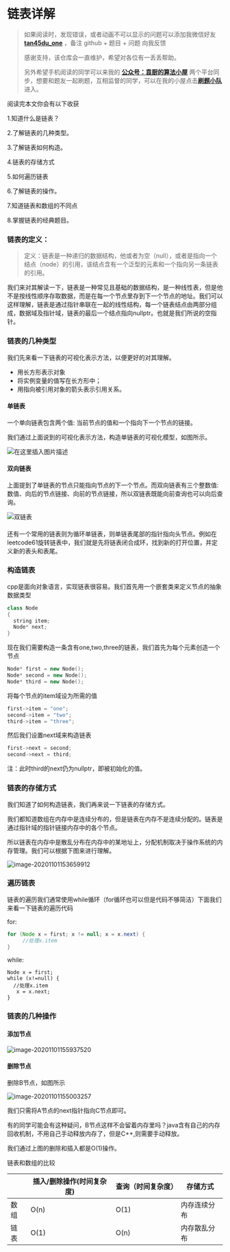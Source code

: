 # 链表详解

> 如果阅读时，发现错误，或者动画不可以显示的问题可以添加我微信好友  **[tan45du_one](https://raw.githubusercontent.com/tan45du/tan45du.github.io/master/个人微信.15egrcgqd94w.jpg)** ，备注  github  + 题目 + 问题  向我反馈
>
> 感谢支持，该仓库会一直维护，希望对各位有一丢丢帮助。
>
> 另外希望手机阅读的同学可以来我的 <u>[**公众号：袁厨的算法小屋**](https://raw.githubusercontent.com/tan45du/test/master/微信图片_20210320152235.2pthdebvh1c0.png)</u> 两个平台同步，想要和题友一起刷题，互相监督的同学，可以在我的小屋点击<u>[**刷题小队**](https://raw.githubusercontent.com/tan45du/test/master/微信图片_20210320152235.2pthdebvh1c0.png)</u>进入。 

阅读完本文你会有以下收获

1.知道什么是链表？

2.了解链表的几种类型。

3.了解链表如何构造。

4.链表的存储方式

5.如何遍历链表

6.了解链表的操作。

7.知道链表和数组的不同点

8.掌握链表的经典题目。

### 链表的定义：

> 定义：链表是一种递归的数据结构，他或者为空（null），或者是指向一个结点（node）的引用，该结点含有一个泛型的元素和一个指向另一条链表的引用。

我们来对其解读一下，链表是一种常见且基础的数据结构，是一种线性表，但是他不是按线性顺序存取数据，而是在每一个节点里存到下一个节点的地址。我们可以这样理解，链表是通过指针串联在一起的线性结构，每一个链表结点由两部分组成，数据域及指针域，链表的最后一个结点指向nullptr。也就是我们所说的空指针。

### 链表的几种类型

我们先来看一下链表的可视化表示方法，以便更好的对其理解。

- 用长方形表示对象
- 将实例变量的值写在长方形中；
- 用指向被引用对象的箭头表示引用关系。

#### 单链表

一个单向链表包含两个值: 当前节点的值和一个指向下一个节点的链接。

我们通过上面说到的可视化表示方法，构造单链表的可视化模型，如图所示。

![在这里插入图片描述](https://img-blog.csdnimg.cn/20210321125110539.png)



#### 双向链表

上面提到了单链表的节点只能指向节点的下一个节点。而双向链表有三个整数值: 数值、向后的节点链接、向前的节点链接，所以双链表既能向前查询也可以向后查询。

![双链表](https://cdn.jsdelivr.net/gh/tan45du/photobed@master/photo/双链表.3cw4hra1g3q0.png)

#### 

还有一个常用的链表则为循环单链表，则单链表尾部的指针指向头节点。例如在leetcode61旋转链表中，我们就是先将链表闭合成环，找到新的打开位置，并定义新的表头和表尾。

### 构造链表

cpp是面向对象语言，实现链表很容易。我们首先用一个嵌套类来定义节点的抽象数据类型

```cpp
class Node 
{
  string item;
  Node* next;
}
```

现在我们需要构造一条含有one,two,three的链表，我们首先为每个元素创造一个节点

```cpp
Node* first = new Node();
Node* second = new Node();
Node* third = new Node();
```

将每个节点的item域设为所需的值

```cpp
first->item = "one";
second->item = "two";
third->item = "three";
```

然后我们设置next域来构造链表

```cpp
first->next = second;
second->next = third;
```

注：此时third的next仍为nullptr，即被初始化的值。

### 链表的存储方式

我们知道了如何构造链表，我们再来说一下链表的存储方式。

我们都知道数组在内存中是连续分布的，但是链表在内存不是连续分配的。链表是通过指针域的指针链接内存中的各个节点。

所以链表在内存中是散乱分布在内存中的某地址上，分配机制取决于操作系统的内存管理。我们可以根据下图来进行理解。

![image-20201101153659912](https://cdn.jsdelivr.net/gh/tan45du/photobed@master/photo/image-20201101153659912.9neaap4ogtc.png)

### 遍历链表

链表的遍历我们通常使用while循环（for循环也可以但是代码不够简洁）下面我们来看一下链表的遍历代码

for:

```java
for (Node x = first; x != null; x = x.next) {
     //处理x.item
}
```

while:

```
Node x = first;
while (x!=null) {
  //处理x.item
   x = x.next;
}
```

### 链表的几种操作

#### 添加节点

![image-20201101155937520](https://cdn.jsdelivr.net/gh/tan45du/photobed@master/photo/image-20201101155937520.my13cevp2cg.png)



#### 删除节点

删除B节点，如图所示

![image-20201101155003257](https://cdn.jsdelivr.net/gh/tan45du/photobed@master/photo/image-20201101155003257.4onlntrwj2i0.png)

我们只需将A节点的next指针指向C节点即可。

有的同学可能会有这种疑问，B节点这样不会留着内存里吗？java含有自己的内存回收机制，不用自己手动释放内存了，但是C++,则需要手动释放。

我们通过上图的删除和插入都是O(1)操作。

链表和数组的比较

|      | 插入/删除操作(时间复杂度) | 查询（时间复杂度） | 存储方式     |
| ---- | ------------------------- | ------------------ | ------------ |
| 数组 | O(n)                      | O(1)               | 内存连续分布 |
| 链表 | O(1)                      | O(n)               | 内存散乱分布 |



